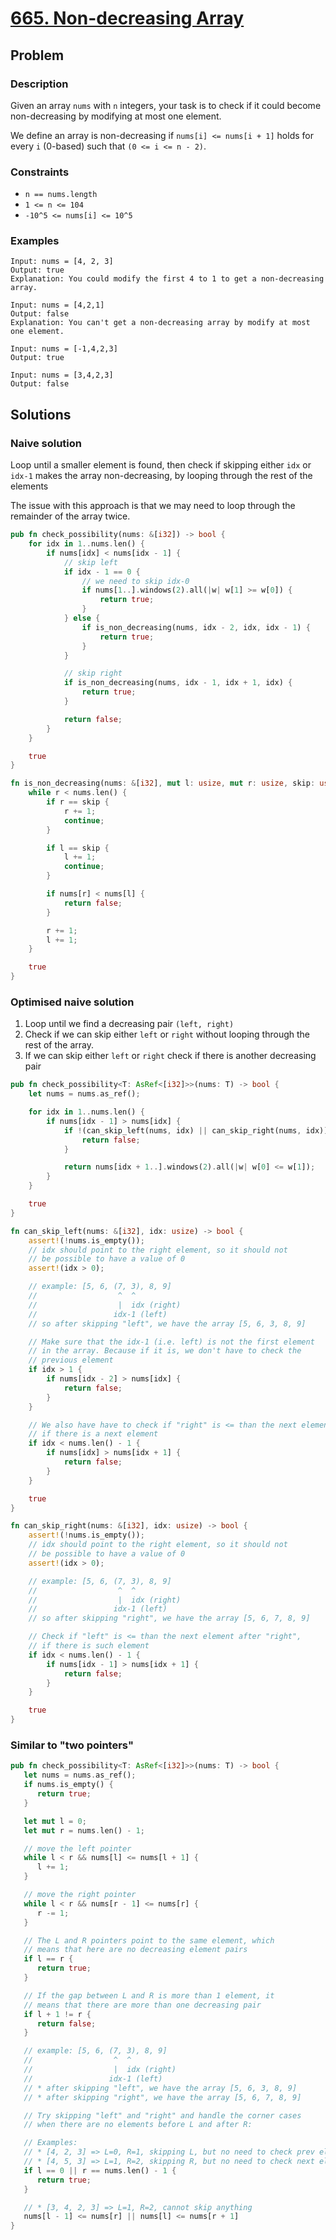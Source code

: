 # [665. Non-decreasing Array](https://leetcode.com/problems/non-decreasing-array/)

## Problem

### Description

Given an array `nums` with `n` integers, your task is to check if it could
become non-decreasing by modifying at most one element.

We define an array is non-decreasing if `nums[i] <= nums[i + 1]` holds for
every `i` (0-based) such that `(0 <= i <= n - 2)`.

### Constraints

* `n == nums.length`
* `1 <= n <= 104`
* `-10^5 <= nums[i] <= 10^5`

### Examples

```text
Input: nums = [4, 2, 3]
Output: true
Explanation: You could modify the first 4 to 1 to get a non-decreasing array.
```

```text
Input: nums = [4,2,1]
Output: false
Explanation: You can't get a non-decreasing array by modify at most one element.
```

```text
Input: nums = [-1,4,2,3]
Output: true
```

```text
Input: nums = [3,4,2,3]
Output: false
```

## Solutions

### Naive solution

Loop until a smaller element is found, then check if skipping either `idx`
or `idx-1` makes the array non-decreasing, by looping through the rest of the
elements

The issue with this approach is that we may need to loop through the remainder
of the array twice.

```rust
pub fn check_possibility(nums: &[i32]) -> bool {
    for idx in 1..nums.len() {
        if nums[idx] < nums[idx - 1] {
            // skip left
            if idx - 1 == 0 {
                // we need to skip idx-0
                if nums[1..].windows(2).all(|w| w[1] >= w[0]) {
                    return true;
                }
            } else {
                if is_non_decreasing(nums, idx - 2, idx, idx - 1) {
                    return true;
                }
            }

            // skip right
            if is_non_decreasing(nums, idx - 1, idx + 1, idx) {
                return true;
            }

            return false;
        }
    }

    true
}

fn is_non_decreasing(nums: &[i32], mut l: usize, mut r: usize, skip: usize) -> bool {
    while r < nums.len() {
        if r == skip {
            r += 1;
            continue;
        }

        if l == skip {
            l += 1;
            continue;
        }

        if nums[r] < nums[l] {
            return false;
        }

        r += 1;
        l += 1;
    }

    true
}
```

### Optimised naive solution

1. Loop until we find a decreasing pair `(left, right)`
2. Check if we can skip either `left` or `right` without looping through the
   rest of the array.
3. If we can skip either `left` or `right` check if there is another decreasing
   pair

```rust
pub fn check_possibility<T: AsRef<[i32]>>(nums: T) -> bool {
    let nums = nums.as_ref();

    for idx in 1..nums.len() {
        if nums[idx - 1] > nums[idx] {
            if !(can_skip_left(nums, idx) || can_skip_right(nums, idx)) {
                return false;
            }

            return nums[idx + 1..].windows(2).all(|w| w[0] <= w[1]);
        }
    }

    true
}

fn can_skip_left(nums: &[i32], idx: usize) -> bool {
    assert!(!nums.is_empty());
    // idx should point to the right element, so it should not
    // be possible to have a value of 0
    assert!(idx > 0);

    // example: [5, 6, (7, 3), 8, 9]
    //                  ^  ^
    //                  |  idx (right)
    //                 idx-1 (left)
    // so after skipping "left", we have the array [5, 6, 3, 8, 9]

    // Make sure that the idx-1 (i.e. left) is not the first element
    // in the array. Because if it is, we don't have to check the
    // previous element
    if idx > 1 {
        if nums[idx - 2] > nums[idx] {
            return false;
        }
    }

    // We also have have to check if "right" is <= than the next element
    // if there is a next element
    if idx < nums.len() - 1 {
        if nums[idx] > nums[idx + 1] {
            return false;
        }
    }

    true
}

fn can_skip_right(nums: &[i32], idx: usize) -> bool {
    assert!(!nums.is_empty());
    // idx should point to the right element, so it should not
    // be possible to have a value of 0
    assert!(idx > 0);

    // example: [5, 6, (7, 3), 8, 9]
    //                  ^  ^
    //                  |  idx (right)
    //                 idx-1 (left)
    // so after skipping "right", we have the array [5, 6, 7, 8, 9]

    // Check if "left" is <= than the next element after "right",
    // if there is such element
    if idx < nums.len() - 1 {
        if nums[idx - 1] > nums[idx + 1] {
            return false;
        }
    }

    true
}
```

### Similar to "two pointers"

```rust
pub fn check_possibility<T: AsRef<[i32]>>(nums: T) -> bool {
   let nums = nums.as_ref();
   if nums.is_empty() {
      return true;
   }

   let mut l = 0;
   let mut r = nums.len() - 1;

   // move the left pointer
   while l < r && nums[l] <= nums[l + 1] {
      l += 1;
   }

   // move the right pointer
   while l < r && nums[r - 1] <= nums[r] {
      r -= 1;
   }

   // The L and R pointers point to the same element, which
   // means that here are no decreasing element pairs
   if l == r {
      return true;
   }

   // If the gap between L and R is more than 1 element, it
   // means that there are more than one decreasing pair
   if l + 1 != r {
      return false;
   }

   // example: [5, 6, (7, 3), 8, 9]
   //                  ^  ^
   //                  |  idx (right)
   //                 idx-1 (left)
   // * after skipping "left", we have the array [5, 6, 3, 8, 9]
   // * after skipping "right", we have the array [5, 6, 7, 8, 9]

   // Try skipping "left" and "right" and handle the corner cases
   // when there are no elements before L and after R:

   // Examples:
   // * [4, 2, 3] => L=0, R=1, skipping L, but no need to check prev element
   // * [4, 5, 3] => L=1, R=2, skipping R, but no need to check next element
   if l == 0 || r == nums.len() - 1 {
      return true;
   }

   // * [3, 4, 2, 3] => L=1, R=2, cannot skip anything
   nums[l - 1] <= nums[r] || nums[l] <= nums[r + 1]
}
```